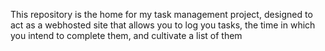 This repository is the home for my task management project, designed to act as a webhosted site that allows you to log you tasks, the time in which you intend to complete them, 
and cultivate a list of them
